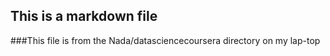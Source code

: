 ## This is a markdown file

###This file is from the Nada/datasciencecoursera directory on my lap-top

